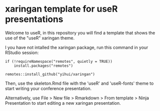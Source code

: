 # xaringan template for useR presentations


Welcome to useR, in this repository you will find a template that shows the use of the  "useR" xaringan theme. 

I you have not intalled the xaringan package, run this command in your RStudio session:

```
if (!requireNamespace("remotes", quietly = TRUE))
    install.packages("remotes")

remotes::install_github("yihui/xaringan")
```

Then, use the skeleton.Rmd file with the 'useR' and 'useR-fonts' theme to start writing your conference presentation.

Alternatively, use File > New file > Rmarkdown > From template > Ninja Presentation 
to start editing a new xaringan presentation.


